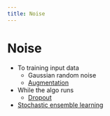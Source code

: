 ```yaml
---
title: Noise
---
```


# Noise
- To training input data
	- Gaussian random noise
	- [Augmentation](Augmentation.md)
- While the algo runs
	- [Dropout](Dropout.md)
- [Stochastic ensemble learning](Stochastic%20ensemble%20learning.md)
































































































